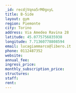 ```yaml
---
_id: recdjVqna5rM0gxyL
title: B-Side
layout: gym
region: Piemonte
city: Torino
address: Via Amedeo Ravina 28
latitude: 45.0775756835938
longitude: 7.71360778808594
email: lucagiammarco@libero.it
phone: 0112487352
website: 
annual_fee: 
ingress_price: 
monthly_subscription_price: 
structures: 
staff: 
rent: 
---
```


